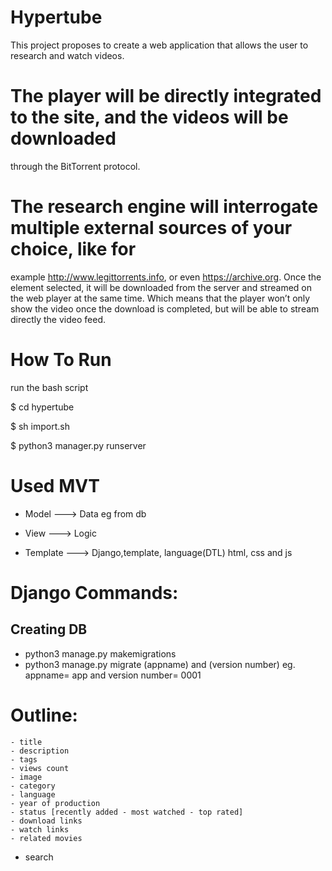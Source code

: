 # Hypertube
This project proposes to create a web application that allows the user to research and watch videos.

# The player will be directly integrated to the site, and the videos will be downloaded
through the BitTorrent protocol.

# The research engine will interrogate multiple external sources of your choice, like for
example http://www.legittorrents.info, or even https://archive.org.
Once the element selected, it will be downloaded from the server and streamed on the
web player at the same time. Which means that the player won’t only show the video
once the download is completed, but will be able to stream directly the video feed.

# How To Run

run the bash script

$ cd hypertube

$ sh import.sh

$ python3 manager.py runserver


# Used MVT

- Model ---> Data eg from db

- View ---> Logic 

- Template ---> Django,template, language(DTL) html, css and js


# Django Commands:

 ## Creating DB 
 
 - python3 manage.py makemigrations 
 - python3 manage.py migrate (appname) and (version number) eg. appname= app and version number= 0001

 # Outline:
    - title
    - description
    - tags
    - views count
    - image
    - category
    - language
    - year of production
    - status [recently added - most watched - top rated]
    - download links
    - watch links
    - related movies

- search